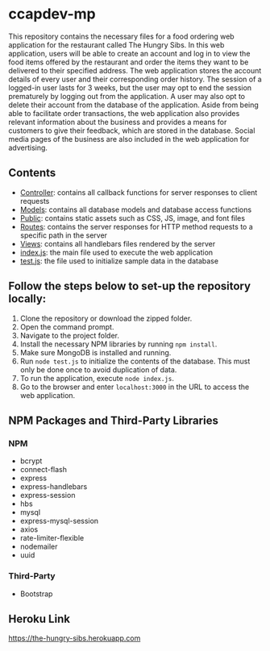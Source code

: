 # ccapdev-mp
This repository contains the necessary files for a food ordering web application for the restaurant called The Hungry Sibs. In this web application, users will be able to create an account and log in to view the food items offered by the restaurant and order the items they want to be delivered to their specified address. The web application stores the account details of every user and their corresponding order history. The session of a logged-in user lasts for 3 weeks, but the user may opt to end the session prematurely by logging out from the application. A user may also opt to delete their account from the database of the application. Aside from being able to facilitate order transactions, the web application also provides relevant information about the business and provides a means for customers to give their feedback, which are stored in the database. Social media pages of the business are also included in the web application for advertising.

## Contents
- [Controller](https://github.com/hannahrfong/ccapdev-mp/tree/main/controllers): contains all callback functions for server responses to client requests
- [Models](https://github.com/hannahrfong/ccapdev-mp/tree/main/models): contains all database models and database access functions
- [Public](https://github.com/hannahrfong/ccapdev-mp/tree/main/public): contains static assets such as CSS, JS, image, and font files
- [Routes](https://github.com/hannahrfong/ccapdev-mp/tree/main/routes): contains the server responses for HTTP method requests to a specific path in the server
- [Views](https://github.com/hannahrfong/ccapdev-mp/tree/main/views): contains all handlebars files rendered by the server
- [index.js](https://github.com/hannahrfong/ccapdev-mp/blob/main/index.js): the main file used to execute the web application
- [test.js](https://github.com/hannahrfong/ccapdev-mp/blob/main/test.js): the file used to initialize sample data in the database

## Follow the steps below to set-up the repository locally:
1. Clone the repository or download the zipped folder.
2. Open the command prompt.
3. Navigate to the project folder.
4. Install the necessary NPM libraries by running `npm install`.
4. Make sure MongoDB is installed and running.
5. Run `node test.js` to initialize the contents of the database. This must only be done once to avoid duplication of data.
6. To run the application, execute `node index.js`.
7. Go to the browser and enter `localhost:3000` in the URL to access the web application.

## NPM Packages and Third-Party Libraries
### NPM
- bcrypt
- connect-flash
- express
- express-handlebars
- express-session
- hbs
- mysql
- express-mysql-session
- axios
- rate-limiter-flexible
- nodemailer
- uuid
### Third-Party
- Bootstrap

## Heroku Link
https://the-hungry-sibs.herokuapp.com

